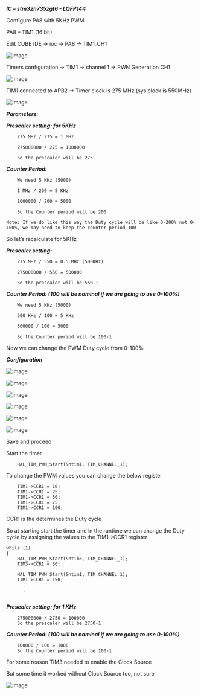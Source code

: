 ***IC – stm32h735zgt6 - LQFP144***

Configure PA8 with 5KHz PWM

PA8 – TIM1 (16 bit)

Edit CUBE IDE -> ioc -> PA8 -> TIM1_CH1

![image](https://user-images.githubusercontent.com/91674428/208280551-fbe10d2f-4e75-4886-8117-6cf4bdd2d121.png)

 
Timers configuration -> TIM1 -> channel 1 -> PWN Generation CH1
 
![image](https://user-images.githubusercontent.com/91674428/208280554-5a6a6e51-6023-42c7-968e-9954ca345a3f.png)


TIM1 connected to APB2 -> Timer clock is 275 MHz (sys clock is 550MHz)

![image](https://user-images.githubusercontent.com/91674428/208280563-36e8dfa5-be8f-4c53-9eea-abd3c6127900.png)

 
***Parameters:***

***Prescaler setting: for 5KHz***
```
    275 MHz / 275 = 1 MHz

    275000000 / 275 = 1000000

    So the prescaler will be 275
```
***Counter Period:***
```
    We need 5 KHz (5000)

    1 MHz / 200 = 5 KHz

    1000000 / 200 = 5000

    So the Counter period will be 200
```

`Note: If we do like this way the Duty cycle will be like 0-200% not 0-100%, we may need to keep the counter period 100`

So let’s recalculate for 5KHz

***Prescaler setting:***
```
    275 MHz / 550 = 0.5 MHz (500KHz)

    275000000 / 550 = 500000

    So the prescaler will be 550-1
```
***Counter Period: (100 will be nominal if we are going to use 0-100%)***
```
    We need 5 KHz (5000)

    500 KHz / 100 = 5 KHz

    500000 / 100 = 5000

    So the Counter period will be 100-1
```
Now we can change the PWM Duty cycle from 0-100%

***Configuration***

![image](https://user-images.githubusercontent.com/91674428/208280669-50c08d35-8666-4b75-9140-9e5ab0751ee0.png)


![image](https://user-images.githubusercontent.com/91674428/208280815-59aedcf3-1a7d-440d-b25c-657ec04e9a53.png)


![image](https://user-images.githubusercontent.com/91674428/208280816-9d6ba443-7bbc-41d8-87f5-99b2620b777a.png)


![image](https://user-images.githubusercontent.com/91674428/208280818-dc9ded4c-de6c-4324-853c-e695396a651c.png)


![image](https://user-images.githubusercontent.com/91674428/208280820-bd6b4309-3078-4bae-9277-9ce4fe207262.png)


![image](https://user-images.githubusercontent.com/91674428/208280822-57dc24d2-ed7d-49b8-91af-4c7ddf43ac4c.png)



 
 
 
 
 

Save and proceed

Start the timer
```
    HAL_TIM_PWM_Start(&htim1, TIM_CHANNEL_1);
```
To change the PWM values you can change the below register
```
    TIM1->CCR1 = 10;
    TIM1->CCR1 = 25;
    TIM1->CCR1 = 50;
    TIM1->CCR1 = 75;
    TIM1->CCR1 = 100;
```
CCR1 is the determines the Duty cycle

So at starting start the timer and in the runtime we can change the Duty cycle by assigning the values to the TIM1->CCR1 register

```
while (1)
{
    HAL_TIM_PWM_Start(&htim3, TIM_CHANNEL_1);
	TIM3->CCR1 = 30;

    HAL_TIM_PWM_Start(&htim1, TIM_CHANNEL_1);
	TIM1->CCR1 = 150;  
      .
      .
      .
```



***Prescaler setting: for 1 KHz***
```
    275000000 / 2750 = 100000
    So the prescaler will be 2750-1
```
***Counter Period: (100 will be nominal if we are going to use 0-100%)***
```
    100000 / 100 = 1000
    So the Counter period will be 100-1
```

For some reason TIM3 needed to enable the Clock Source 

But some time it worked without Clock Source too, not sure
 

![image](https://user-images.githubusercontent.com/91674428/208280825-53fb3613-23fc-4ace-b621-171d7053897b.png)
